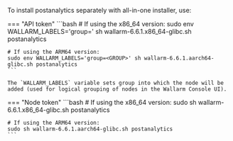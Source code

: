 To install postanalytics separately with all-in-one installer, use:

=== "API token"
    ```bash
    # If using the x86_64 version:
    sudo env WALLARM_LABELS='group=<GROUP>' sh wallarm-6.6.1.x86_64-glibc.sh postanalytics

    # If using the ARM64 version:
    sudo env WALLARM_LABELS='group=<GROUP>' sh wallarm-6.6.1.aarch64-glibc.sh postanalytics
    ```        

    The `WALLARM_LABELS` variable sets group into which the node will be added (used for logical grouping of nodes in the Wallarm Console UI).

=== "Node token"
    ```bash
    # If using the x86_64 version:
    sudo sh wallarm-6.6.1.x86_64-glibc.sh postanalytics

    # If using the ARM64 version:
    sudo sh wallarm-6.6.1.aarch64-glibc.sh postanalytics
    ```